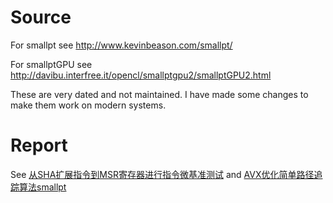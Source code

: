 # Source

For smallpt see <http://www.kevinbeason.com/smallpt/>

For smallptGPU see <http://davibu.interfree.it/opencl/smallptgpu2/smallptGPU2.html>

These are very dated and not maintained. I have made some changes to make them work on modern systems.

# Report

See [从SHA扩展指令到MSR寄存器进行指令微基准测试](doc/report1.md) and [AVX优化简单路径追踪算法smallpt](smallpt/report2.md)

